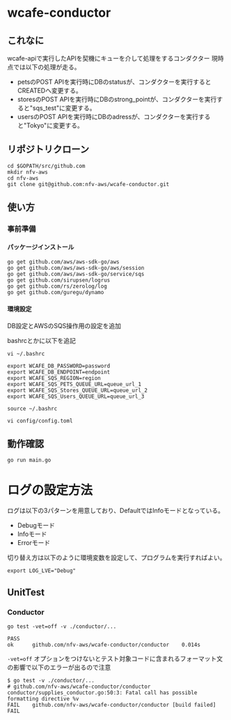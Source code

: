 # wcafe-conductor
## これなに
wcafe-apiで実行したAPIを契機にキューを介して処理をするコンダクター
現時点では以下の処理が走る。
- petsのPOST APIを実行時にDBのstatusが、コンダクターを実行するとCREATEDへ変更する。
- storesのPOST APIを実行時にDBのstrong_pointが、コンダクターを実行すると"sqs_test"に変更する。
- usersのPOST APIを実行時にDBのadressが、コンダクターを実行すると"Tokyo"に変更する。

## リポジトリクローン
```
cd $GOPATH/src/github.com
mkdir nfv-aws
cd nfv-aws
git clone git@github.com:nfv-aws/wcafe-conductor.git
```

## 使い方
### 事前準備  
#### パッケージインストール
```
go get github.com/aws/aws-sdk-go/aws
go get github.com/aws/aws-sdk-go/aws/session
go get github.com/aws/aws-sdk-go/service/sqs
go get github.com/sirupsen/logrus
go get github.com/rs/zerolog/log
go get github.com/guregu/dynamo
```
#### 環境設定
DB設定とAWSのSQS操作用の設定を追加

bashrcとかに以下を追記

```
vi ~/.bashrc

export WCAFE_DB_PASSWORD=password
export WCAFE_DB_ENDPOINT=endpoint
export WCAFE_SQS_REGION=region
export WCAFE_SQS_PETS_QUEUE_URL=queue_url_1
export WCAFE_SQS_Stores_QUEUE_URL=queue_url_2
export WCAFE_SQS_Users_QUEUE_URL=queue_url_3

source ~/.bashrc
```

```
vi config/config.toml
```

## 動作確認
```
go run main.go
```
# ログの設定方法
ログは以下の3パターンを用意しており、DefaultではInfoモードとなっている。
- Debugモード
- Infoモード
- Errorモード

切り替え方は以下のように環境変数を設定して、プログラムを実行すればよい。
```
export LOG_LVE="Debug"
```

## UnitTest  
### Conductor

```
go test -vet=off -v ./conductor/... 

PASS
ok      github.com/nfv-aws/wcafe-conductor/conductor    0.014s
```

`-vet=off` オプションをつけないとテスト対象コードに含まれるフォーマット文の影響で以下のエラーが出るので注意

```
$ go test -v ./conductor/...
# github.com/nfv-aws/wcafe-conductor/conductor
conductor/supplies_conductor.go:50:3: Fatal call has possible formatting directive %v
FAIL    github.com/nfv-aws/wcafe-conductor/conductor [build failed]
FAIL
```
